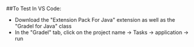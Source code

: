 ##To Test In VS Code:
- Download the "Extension Pack For Java" extension as well as the "Gradel for Java" class
- In the "Gradel" tab, click on the project name -> Tasks -> application -> run